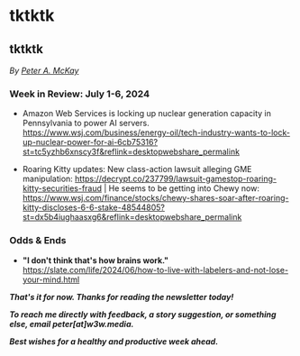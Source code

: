 # tktktk
## tktktk

<!-- Art... -->

_By_ [_Peter A. McKay_](https://pmckay.com)

<!-- Lede item. Should run ~450 words. -->

### Week in Review: July 1-6, 2024

- Amazon Web Services is locking up nuclear generation capacity in Pennsylvania to power AI servers. https://www.wsj.com/business/energy-oil/tech-industry-wants-to-lock-up-nuclear-power-for-ai-6cb75316?st=tc5yzhb6xnscy3f&reflink=desktopwebshare_permalink

- Roaring Kitty updates: New class-action lawsuit alleging GME manipulation: https://decrypt.co/237799/lawsuit-gamestop-roaring-kitty-securities-fraud | He seems to be getting into Chewy now: https://www.wsj.com/finance/stocks/chewy-shares-soar-after-roaring-kitty-discloses-6-6-stake-48544805?st=dx5b4iughaasxg6&reflink=desktopwebshare_permalink

### Odds & Ends

- **"I don't think that's how brains work."** https://slate.com/life/2024/06/how-to-live-with-labelers-and-not-lose-your-mind.html

_**That's it for now. Thanks for reading the newsletter today!**_

<!-- Add some biographical info. A draft graf here that needs some tweaking...

_**About me: I've done marketing/content work for several web3 orgs and previously worked as a reporter for a couple of major U.S. newspapers. Started the #w3w newsletter as a personal project to share what I was learning in the early days of web3 work, as I figured it might help others in similar position.**_ -->

_**To reach me directly with feedback, a story suggestion, or something else, email peter[at]w3w.media.**_

_**Best wishes for a healthy and productive week ahead.**_
